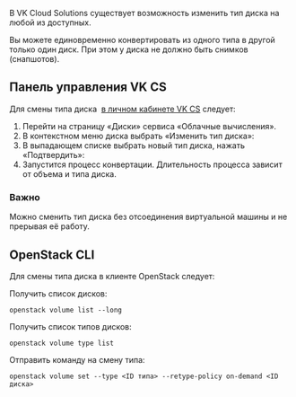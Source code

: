 В VK Cloud Solutions существует возможность изменить тип диска на любой из доступных.

Вы можете единовременно конвертировать из одного типа в другой только один диск. При этом у диска не должно быть снимков (снапшотов).

## Панель управления VK CS

Для смены типа диска  [в личном кабинете VK CS](https://mcs.mail.ru/app/services/infra/servers/) следует:

1.  Перейти на страницу «Диски» сервиса «Облачные вычисления».
2.  В контекстном меню диска выбрать «Изменить тип диска»:
3.  В выпадающем списке выбрать новый тип диска, нажать «Подтвердить»:
4.  Запустится процесс конвертации. Длительность процесса зависит от объема и типа диска.

### Важно

Можно сменить тип диска без отсоединения виртуальной машины и не прерывая её работу.

## OpenStack CLI

Для смены типа диска в клиенте OpenStack следует:

Получить список дисков:

```
openstack volume list --long
```

Получить список типов дисков:

```
openstack volume type list
```

Отправить команду на смену типа:

```
openstack volume set --type <ID типа> --retype-policy on-demand <ID диска>
```
